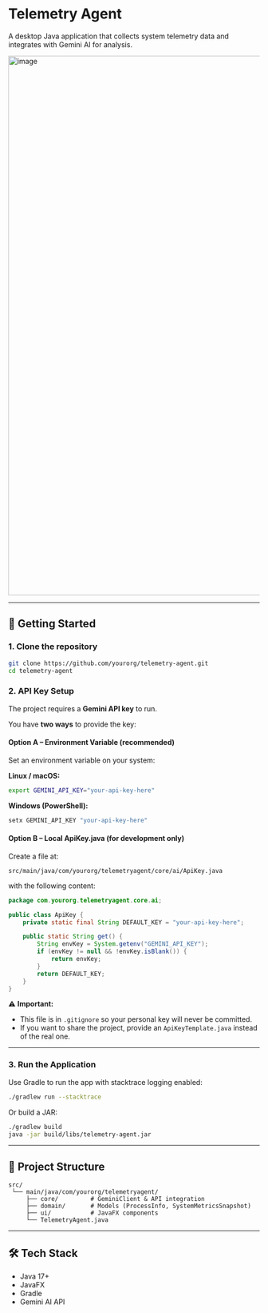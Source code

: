 
# Telemetry Agent

A desktop Java application that collects system telemetry data and integrates with Gemini AI for analysis.

<img width="1919" height="1079" alt="image" src="https://github.com/user-attachments/assets/87521ee6-96ad-4145-9689-befd1a23b26d" />



---

## 🚀 Getting Started

### 1. Clone the repository
```bash
git clone https://github.com/yourorg/telemetry-agent.git
cd telemetry-agent
````

### 2. API Key Setup

The project requires a **Gemini API key** to run.

You have **two ways** to provide the key:

#### Option A – Environment Variable (recommended)

Set an environment variable on your system:

**Linux / macOS:**

```bash
export GEMINI_API_KEY="your-api-key-here"
```

**Windows (PowerShell):**

```powershell
setx GEMINI_API_KEY "your-api-key-here"
```

#### Option B – Local ApiKey.java (for development only)

Create a file at:

```
src/main/java/com/yourorg/telemetryagent/core/ai/ApiKey.java
```

with the following content:

```java
package com.yourorg.telemetryagent.core.ai;

public class ApiKey {
    private static final String DEFAULT_KEY = "your-api-key-here";

    public static String get() {
        String envKey = System.getenv("GEMINI_API_KEY");
        if (envKey != null && !envKey.isBlank()) {
            return envKey;
        }
        return DEFAULT_KEY;
    }
}
```

⚠️ **Important:**

* This file is in `.gitignore` so your personal key will never be committed.
* If you want to share the project, provide an `ApiKeyTemplate.java` instead of the real one.

---

### 3. Run the Application

Use Gradle to run the app with stacktrace logging enabled:

```bash
./gradlew run --stacktrace
```

Or build a JAR:

```bash
./gradlew build
java -jar build/libs/telemetry-agent.jar
```

---

## 📂 Project Structure

```
src/
 └── main/java/com/yourorg/telemetryagent/
     ├── core/         # GeminiClient & API integration
     ├── domain/       # Models (ProcessInfo, SystemMetricsSnapshot)
     ├── ui/           # JavaFX components
     └── TelemetryAgent.java
```

---


## 🛠️ Tech Stack

* Java 17+
* JavaFX
* Gradle
* Gemini AI API


